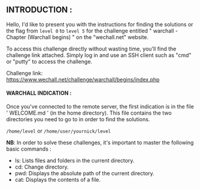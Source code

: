 ## INTRODUCTION :

  Hello, I'd like to present you with the instructions for finding the solutions or the flag from ``level 0`` to ``level 5`` for the challenge entitled " warchall - Chapter (Warchall
begins) " on the "wechall.net" website.

 To access this challenge directly without wasting time, you'll find the challenge link attached. Simply log in and use an SSH client such as "cmd" or "putty" to access the challenge.

 Challenge link: https://www.wechall.net/challenge/warchall/begins/index.php

#### WARCHALL INDICATION :

Once you've connected to the remote server, the first indication is in the file ' WELCOME.md ' (in the home directory). This file contains the two directories you need to go to in order to find the solutions.

`/home/level`
or
`/home/user/yournick/level`

**NB**: In order to solve these challenges, it's important to master the following basic commands :

  - ls: Lists files and folders in the current directory.
  - cd: Change directory.
  - pwd: Displays the absolute path of the current directory.
  - cat: Displays the contents of a file.



